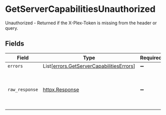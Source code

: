 # GetServerCapabilitiesUnauthorized

Unauthorized - Returned if the X-Plex-Token is missing from the header or query.


## Fields

| Field                                                                                          | Type                                                                                           | Required                                                                                       | Description                                                                                    |
| ---------------------------------------------------------------------------------------------- | ---------------------------------------------------------------------------------------------- | ---------------------------------------------------------------------------------------------- | ---------------------------------------------------------------------------------------------- |
| `errors`                                                                                       | List[[errors.GetServerCapabilitiesErrors](../../models/errors/getservercapabilitieserrors.md)] | :heavy_minus_sign:                                                                             | N/A                                                                                            |
| `raw_response`                                                                                 | [httpx.Response](https://www.python-httpx.org/api/#response)                                   | :heavy_minus_sign:                                                                             | Raw HTTP response; suitable for custom response parsing                                        |